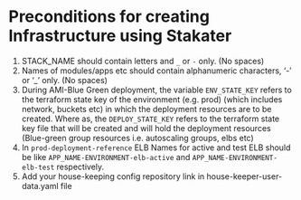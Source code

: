 # Preconditions for creating Infrastructure using Stakater

1. STACK_NAME should contain letters and `_` or `-` only. (No spaces)
2. Names of modules/apps etc should contain alphanumeric characters, ‘-’ or ‘_’ only. (No spaces)
3. During AMI-Blue Green deployment, the variable `ENV_STATE_KEY` refers to the terraform state key of the environment (e.g. prod) (which includes network, buckets etc) in which the deployment resources are to be created. Where as, the `DEPLOY_STATE_KEY` refers to the terraform state key file that will be created and will hold the deployment resources (Blue-green group resources i.e. autoscaling groups, elbs etc)
4. In `prod-deployment-reference` ELB Names for active and test ELB should be like `APP_NAME-ENVIRONMENT-elb-active` and `APP_NAME-ENVIRONMENT-elb-test` respectively. 
5. Add your house-keeping config repository link in house-keeper-user-data.yaml file
